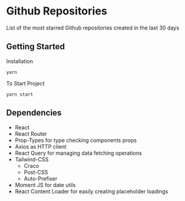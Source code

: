 # Github Repositories

List of the most starred Github repositories created in the last 30 days

## Getting Started

Installation

`yarn`

To Start Project

`yarn start`

## Dependencies

- React
- React Router
- Prop-Types for type checking components props
- Axios as HTTP client
- React Query for managing data fetching operations
- Tailwind-CSS
  - Craco
  - Post-CSS
  - Auto-Prefixer
- Moment JS for date utils
- React Content Loader for easily creating placeholder loadings
